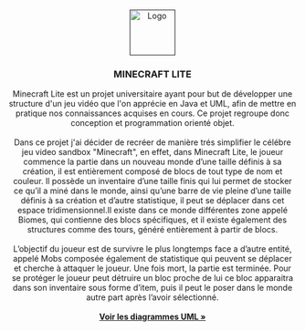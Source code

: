 
<br />
<p align="center">
  <a href="">
    <img src="https://images-wixmp-ed30a86b8c4ca887773594c2.wixmp.com/i/977e8c4f-1c99-46cd-b070-10cd97086c08/d36qrs5-017c3744-8c94-4d47-9633-d85b991bf2f7.png" alt="Logo" width="80" height="80">
  </a>

  <h3 align="center">MINECRAFT LITE</h3>

  <p align="center">
    Minecraft Lite est un projet universitaire ayant pour but de développer une structure d'un jeu vidéo que l'on apprécie en Java et UML, afin de mettre en 
    pratique nos connaissances acquises en cours. Ce projet regroupe donc conception et programmation orienté objet.
      <br />
        <br />
        Dans ce projet j'ai décider de recréer de manière trés simplifier le célébre jeu video sandbox "Minecraft", en effet, dans Minecraft Lite, le joueur commence la partie dans un nouveau monde d’une taille définis à sa
                                                                                                                              création, il est entièrement composé de blocs de tout type de nom et couleur.   Il possède un inventaire
                                                                                                                              d’une taille finis qui lui permet de stocker ce qu’il a miné dans le monde, ainsi qu’une barre de vie
                                                                                                                              pleine d’une taille définis à sa création et d’autre statistique, il peut se déplacer dans cet espace
                                                                                                                              tridimensionnel.Il existe dans ce monde différentes zone appelé Biomes, qui contienne des blocs
                                                                                                                              spécifiques, et il existe également des structures comme des tours, généré entièrement à partir de blocs.
                                                                                                                                  <br />     <br /> L’objectif du joueur est de survivre le plus longtemps face a d’autre entité, appelé Mobs composée
                                                                                                                              également de statistique qui peuvent se déplacer et cherche à attaquer le joueur. Une fois mort, la partie
                                                                                                                              est terminée. Pour se protéger le joueur peut détruire un bloc proche de lui ce bloc apparaitra dans son
                                                                                                                              inventaire sous forme d’item, puis il peut le poser dans le monde autre part après l’avoir sélectionné.
    <br />
    <br />
    <a href="https://github.com/JF-GIAMMARI/MinecraftLite/tree/master/UML"><strong>Voir les diagrammes UML »</strong></a>

  </p>
